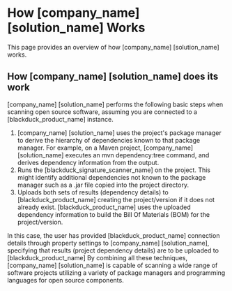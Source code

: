 # How [company_name] [solution_name] Works

This page provides an overview of how [company_name] [solution_name] works.

## How [company_name] [solution_name] does its work

[company_name] [solution_name] performs the following basic steps when scanning open source software, assuming you are connected to a [blackduck_product_name] instance.

1. [company_name] [solution_name] uses the project's package manager to derive the hierarchy of dependencies known to that package manager. For example, on a Maven project, [company_name] [solution_name] executes an mvn dependency:tree command, and derives dependency information from the output.
1. Runs the [blackduck_signature_scanner_name] on the project. This might identify additional dependencies not known to the package manager such as a .jar file copied into the project directory.
1. Uploads both sets of results (dependency details) to [blackduck_product_name] creating the project/version if it does not already exist. [blackduck_product_name] uses the uploaded dependency information to build the Bill Of Materials (BOM) for the project/version.

In this case, the user has provided [blackduck_product_name] connection details through property settings to [company_name] [solution_name], specifying that results (project dependency details) are to be uploaded to [blackduck_product_name]
By combining all these techniques, [company_name] [solution_name] is capable of scanning a wide range of software projects
utilizing a variety of package managers and programming languages for open source components.
